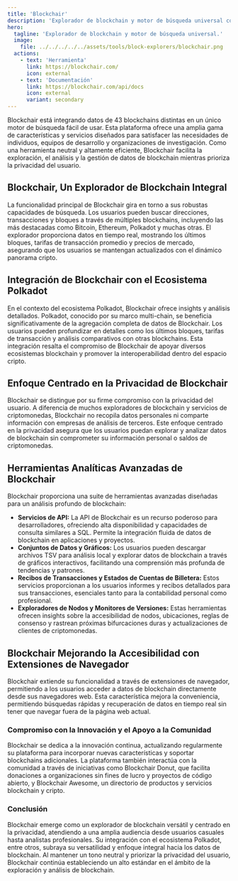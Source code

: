 ```yaml
---
title: 'Blockchair'
description: 'Explorador de blockchain y motor de búsqueda universal con soporte para Polkadot.'
hero:
  tagline: 'Explorador de blockchain y motor de búsqueda universal.'
  image: 
    file: ../../../../../assets/tools/block-explorers/blockchair.png
  actions:
    - text: 'Herramienta'
      link: https://blockchair.com/
      icon: external
    - text: 'Documentación'
      link: https://blockchair.com/api/docs
      icon: external
      variant: secondary
---
```

    
Blockchair está integrando datos de 43 blockchains distintas en un único motor de búsqueda fácil de usar. Esta plataforma ofrece una amplia gama de características y servicios diseñados para satisfacer las necesidades de individuos, equipos de desarrollo y organizaciones de investigación. Como una herramienta neutral y altamente eficiente, Blockchair facilita la exploración, el análisis y la gestión de datos de blockchain mientras prioriza la privacidad del usuario.
    
## Blockchair, Un Explorador de Blockchain Integral
La funcionalidad principal de Blockchair gira en torno a sus robustas capacidades de búsqueda. Los usuarios pueden buscar direcciones, transacciones y bloques a través de múltiples blockchains, incluyendo las más destacadas como Bitcoin, Ethereum, Polkadot y muchas otras. El explorador proporciona datos en tiempo real, mostrando los últimos bloques, tarifas de transacción promedio y precios de mercado, asegurando que los usuarios se mantengan actualizados con el dinámico panorama cripto.
    
## Integración de Blockchair con el Ecosistema Polkadot
En el contexto del ecosistema Polkadot, Blockchair ofrece insights y análisis detallados. Polkadot, conocido por su marco multi-chain, se beneficia significativamente de la agregación completa de datos de Blockchair. Los usuarios pueden profundizar en detalles como los últimos bloques, tarifas de transacción y análisis comparativos con otras blockchains. Esta integración resalta el compromiso de Blockchair de apoyar diversos ecosistemas blockchain y promover la interoperabilidad dentro del espacio cripto.
    
## Enfoque Centrado en la Privacidad de Blockchair
Blockchair se distingue por su firme compromiso con la privacidad del usuario. A diferencia de muchos exploradores de blockchain y servicios de criptomonedas, Blockchair no recopila datos personales ni comparte información con empresas de análisis de terceros. Este enfoque centrado en la privacidad asegura que los usuarios puedan explorar y analizar datos de blockchain sin comprometer su información personal o saldos de criptomonedas.
    
## Herramientas Analíticas Avanzadas de Blockchair
Blockchair proporciona una suite de herramientas avanzadas diseñadas para un análisis profundo de blockchain:
- **Servicios de API:** La API de Blockchair es un recurso poderoso para desarrolladores, ofreciendo alta disponibilidad y capacidades de consulta similares a SQL. Permite la integración fluida de datos de blockchain en aplicaciones y proyectos.
- **Conjuntos de Datos y Gráficos:** Los usuarios pueden descargar archivos TSV para análisis local y explorar datos de blockchain a través de gráficos interactivos, facilitando una comprensión más profunda de tendencias y patrones.
- **Recibos de Transacciones y Estados de Cuentas de Billetera:** Estos servicios proporcionan a los usuarios informes y recibos detallados para sus transacciones, esenciales tanto para la contabilidad personal como profesional.
- **Exploradores de Nodos y Monitores de Versiones:** Estas herramientas ofrecen insights sobre la accesibilidad de nodos, ubicaciones, reglas de consenso y rastrean próximas bifurcaciones duras y actualizaciones de clientes de criptomonedas.
    
## Blockchair Mejorando la Accesibilidad con Extensiones de Navegador
Blockchair extiende su funcionalidad a través de extensiones de navegador, permitiendo a los usuarios acceder a datos de blockchain directamente desde sus navegadores web. Esta característica mejora la conveniencia, permitiendo búsquedas rápidas y recuperación de datos en tiempo real sin tener que navegar fuera de la página web actual.
    
### Compromiso con la Innovación y el Apoyo a la Comunidad
Blockchair se dedica a la innovación continua, actualizando regularmente su plataforma para incorporar nuevas características y soportar blockchains adicionales. La plataforma también interactúa con la comunidad a través de iniciativas como Blockchair Donut, que facilita donaciones a organizaciones sin fines de lucro y proyectos de código abierto, y Blockchair Awesome, un directorio de productos y servicios blockchain y cripto.
    
### Conclusión
Blockchair emerge como un explorador de blockchain versátil y centrado en la privacidad, atendiendo a una amplia audiencia desde usuarios casuales hasta analistas profesionales. Su integración con el ecosistema Polkadot, entre otros, subraya su versatilidad y enfoque integral hacia los datos de blockchain. Al mantener un tono neutral y priorizar la privacidad del usuario, Blockchair continúa estableciendo un alto estándar en el ámbito de la exploración y análisis de blockchain.
